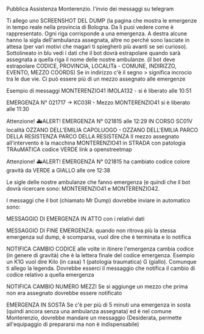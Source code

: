 Pubblica Assistenza Monterenzio.
l'invio dei messaggi su telegram

Ti allego uno SCREENSHOT DEL DUMP (la pagina che mostra le emergenze in tempo reale nella provincia di Bologna. Da lì puoi vedere come è rappresentato. Ogni riga corrisponde a una emergenza.
A destra alcune hanno la sigla dell'ambulanza assegnata,
altre no perché sono lasciate in attesa (per vari motivi che magari ti spiegherò più avanti se sei curioso).
Sottolineato in blu vedi i dati che il bot dovrà estrapolare quando sarà assegnata a quella riga il nome delle nostre ambulanze. (il bot deve estrapolare CODICE, PROVINCIA, LOCALITà - COMUNE, INDIRIZZO, EVENTO, MEZZO COORDS)
Se in indirizzo c'è il segno > significa incrocio tra le due vie.
Ci può essere più di un mezzo assegnato alle emergenze

Esempio di messaggi
MONTERENZIO41 IMOLA132 - si è liberato alle 10:51

EMERGENZA N° 021717 -> KC03R - Mezzo MONTERENZIO41 si è liberato alle 11:30

Attenzione!
🚑ALERT! EMERGENZA N° 021815 alle 12:29 IN CORSO
SC01V località OZZANO DELL'EMILIA CAPOLUOGO - OZZANO DELL'EMILIA PARCO DELLA RESISTENZA PARCO DELLA RESISTENZA
Il mezzo assegnato all'intervento è la macchina MONTERENZIO41 in STRADA con patologia TRAuMATICA codice VERDE
link a openstreetmap

Attenzione!
🚑ALERT! EMERGENZA N° 021815 ha cambiato codice colore gravità da VERDE a GIALLO alle ore 12:38

Le sigle delle nostre ambulanze che fanno emergenza (e quindi che il bot dovrà ricercare sono: MONTERENZIO41 e MONTERENZIO42.

I messaggi che il bot (chiamato Mr Dump) dovrebbe inviare in automatico sono:

MESSAGGIO DI EMERGENZA IN ATTO con i relativi dati

MESSAGGIO DI FINE EMERGENZA: quando non ritrova più la stessa emergenza sul dump, è scomparsa, vuol dire che è terminata e lo notifica

NOTIFICA CAMBIO CODICE alle volte in itinere l'emergenza cambia codice (in genere di gravità) che è la lettera finale del codice emergenza. Esempio un K1G vuol dire Kilo (in casa) 1 (patologia traumatica) G (giallo). Comunque ti allego la legenda. Dovrebbe esserci il messaggio che notifica il cambio di codice relativo a quella emergenza

NOTIFICA CAMBIO NUMERO MEZZI Se si aggiunge un mezzo che prima non era assegnato dovrebbe essere notificato

EMERGENZA IN SOSTA Se c'è per più di 5 minuti una emergenza in sosta (quindi ancora senza una ambulanza assegnata) ed è nel comune Monterenzio, dovrebbe mandare un messaggio (Desiderata, permette all'equipaggio di prepararsi ma non è indispensabile)
